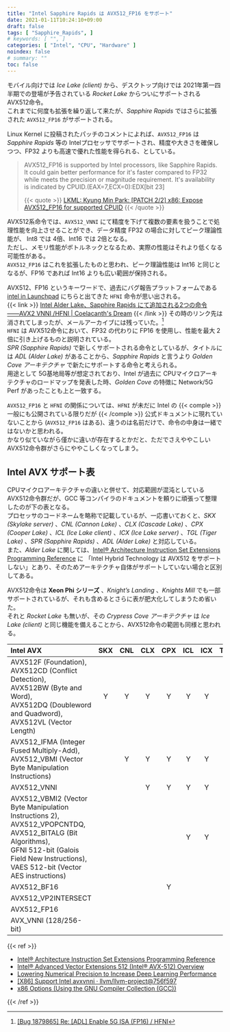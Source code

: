 ```yaml
---
title: "Intel Sapphire Rapids は AVX512_FP16 をサポート"
date: 2021-01-11T10:24:10+09:00
draft: false
tags: [ "Sapphire_Rapids", ]
# keywords: [ "", ]
categories: [ "Intel", "CPU", "Hardware" ]
noindex: false
# summary: ""
toc: false
---
```


モバイル向けでは *Ice Lake (client)* から、デスクトップ向けでは 2021年第一四半期での登場が予告されている *Rocket Lake* からついにサポートされる AVX512命令。  
これまでに何度も拡張を繰り返して来たが、*Sapphire Rapids* ではさらに拡張された `AVX512_FP16` がサポートされる。  

Linux Kernel に投稿されたパッチのコメントによれば、`AVX512_FP16` は *Sapphire Rapids* 等の Intelプロセッサでサポートされ、精度や大きさを確保しつつ、FP32 よりも高速で優れた性能を得られる、としている。  

 > AVX512_FP16 is supported by Intel processors, like Sapphire Rapids.  
 > It could gain better performance for it's faster compared to FP32  
 > while meets the precision or magnitude requirement. It's availability  
 > is indicated by CPUID.(EAX=7,ECX=0):EDX[bit 23]  
 >
 > {{< quote >}} [LKML: Kyung Min Park: [PATCH 2/2] x86: Expose AVX512_FP16 for supported CPUID](https://lkml.org/lkml/2020/12/7/1443) {{< /quote >}}

AVX512系命令では、`AVX512_VNNI` にて精度を下げて複数の要素を扱うことで処理性能を向上させることができ、データ精度 FP32 の場合に対してピーク理論性能が、 Int8 では 4倍、Int16 では 2倍となる。  
ただし、メモリ性能がボトルネックとなるため、実際の性能はそれより低くなる可能性がある。  
`AVX512_FP16` はこれを拡張したものと思われ、ピーク理論性能は Int16 と同じとなるが、FP16 であれば Int16 よりも広い範囲が保持される。  

AVX512、FP16 というキーワードで、過去にバグ報告プラットフォームである [intel in Launchpad](https://launchpad.net/intel) にちらと出てきた `HFNI` 命令が思い出される。  
{{< link >}} [Intel Alder Lake、Sapphire Rapids にて追加される2つの命令 ――AVX2 VNNI /HFNI | Coelacanth's Dream](/posts/2020/05/26/intel-adl-spr-new-inst/) {{< /link >}}
その時のリンク先は消されてしまったが、メールアーカイブには残っていた。[^hfni]  
`HFNI` は AVX512命令において、FP32 の代わりに FP16 を使用し、性能を最大 2倍に引き上げるものと説明されている。  
*SPR (Sapphire Rapids)* で新しくサポートされる命令としているが、タイトルには *ADL (Alder Lake)* があることから、*Sapphire Rapids* と言うより *Golden Cove アーキテクチャ* で新たにサポートする命令と考えられる。  
用途として 5G基地局等が想定されており、Intel が過去に CPUマイクロアーキテクチャのロードマップを発表した時、*Golden Cove* の特徴に Network/5G Perf があったことも上と一致する。  

[^hfni]: [[Bug 1879865] Re: [ADL] Enable 5G ISA (FP16) / HFNI](https://www.mail-archive.com/ubuntu-bugs@lists.ubuntu.com/msg5786181.html)

`AVX512_FP16` と `HFNI` の関係については、`HFNI` が未だに Intel の {{< comple >}} 一般にも公開されている限りだが {{< /comple >}} 公式ドキュメントに現れていないことから (`AVX512_FP16` はある)、違うのは名前だけで、命令の中身は一緒ではないかと思われる。  
かなり似ていながら僅かに違いが存在するとかだと、ただでさえややこしい AVX512命令群がさらにややこしくなってしまう。  


## Intel AVX サポート表

CPUマイクロアーキテクチャの違いと併せて、対応範囲が混沌としている AVX512命令群だが、GCC 等コンパイラのドキュメントを頼りに頑張って整理したのが下の表となる。  
プロセッサのコードネームを略称で記載しているが、一応書いておくと、*SKX (Skylake server)* 、*CNL (Cannon Lake)* 、*CLX (Cascade Lake)* 、*CPX (Cooper Lake)* 、*ICL (Ice Lake client)* 、*ICX (Ice Lake server)* 、*TGL (Tiger Lake)* 、*SPR (Sapphire Rapids)* 、*ADL (Alder Lake)* と対応している。  
また、*Alder Lake* に関しては、[Intel® Architecture Instruction Set Extensions Programming Reference](https://software.intel.com/content/www/us/en/develop/download/intel-architecture-instruction-set-extensions-programming-reference.html) に 「Intel Hybrid Technology は AVX512 をサポートしない」とあり、そのためアーキテクチャ自体がサポートしていない場合と区別してある。  

AVX512命令は **Xeon Phi シリーズ** 、*Knight’s Landing* 、*Knights Mill* でも一部サポートされているが、それも含めるとさらに表が肥大化してしまうため省いた。  
それと *Rocket Lake* も無いが、その *Crypress Cove アーキテクチャ* は *Ice Lake (client)* と同じ機能を備えることから、AVX512命令の範囲も同様と思われる。  

| Intel AVX | SKX | CNL | CLX | CPX | ICL | ICX | TGL | SPR | ADL |
| :-- | :--: | :--: | :--: | :--: | :--: | :--: | :--: | :--: | :--: |
| AVX512F (Foundation),<br>AVX512CD (Conflict Detection),<br>AVX512BW (Byte and Word),<br>AVX512DQ (Doubleword and Quadword),<br>AVX512VL (Vector Length) | Y | Y | Y | Y | Y | Y | Y | Y | - |
| AVX512_IFMA (Integer Fused Multiply-Add),<br>AVX512_VBMI (Vector Byte Manipulation Instructions) |  | Y | Y | Y | Y | Y | Y | Y | - |
| AVX512_VNNI |  |  | Y | Y | Y | Y | Y | Y | - |
| AVX512_VBMI2 (Vector Byte Manipulation Instructions 2),<br>AVX512_VPOPCNTDQ,<br>AVX512_BITALG (Bit Algorithms),<br>GFNI 512-bit (Galois Field New Instructions),<br>VAES 512-bit (Vector AES instructions) |  |  |  |  | Y | Y | Y | Y | - |
| AVX512_BF16 |  |  |  | Y |  |  |  | Y | - |
| AVX512_VP2INTERSECT |  |  |  |  |  |  | Y | Y | - |
| AVX512_FP16 |  |  |  |  |  |  |  | Y | - |
| AVX_VNNI (128/256-bit) |  |  |  |  |  |  |  | Y | Y |

{{< ref >}}

 * [Intel® Architecture Instruction Set Extensions Programming Reference](https://software.intel.com/content/www/us/en/develop/download/intel-architecture-instruction-set-extensions-programming-reference.html)
 * [Intel® Advanced Vector Extensions 512 (Intel® AVX-512) Overview](https://www.intel.com/content/www/us/en/architecture-and-technology/avx-512-overview.html)
 * [Lowering Numerical Precision to Increase Deep Learning Performance](https://www.intel.com/content/www/us/en/artificial-intelligence/posts/lowering-numerical-precision-increase-deep-learning-performance.html)
 * [[X86] Support Intel avxvnni · llvm/llvm-project@756f597](https://github.com/llvm/llvm-project/commit/756f5978410809530150f5e1cd425e85ad94d1cd)
 * [x86 Options (Using the GNU Compiler Collection (GCC))](https://gcc.gnu.org/onlinedocs/gcc/x86-Options.html)

{{< /ref >}}
